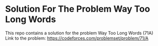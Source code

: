 # Solution For The Problem Way Too Long Words
This repo contains a solution for the problem Way Too Long Words (71A)
Link to the problem: https://codeforces.com/problemset/problem/71/A
